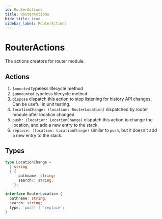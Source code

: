 ```yaml
---
id: RouterActions
title: RouterActions
hide_title: true
sidebar_label: RouterActions
---
```




# RouterActions
The actions creators for router module.

## Actions
1. `$mounted` typeless lifecycle method
2. `$unmounted` typeless lifecycle method
3. `dispose` dispatch this action to stop listening for history API changes. Can be useful in unit testing.
4. `locationChange: (location: RouterLocation)` dispatched by router module after location changed.
5. `push: (location: LocationChange)` dispatch this action to change the location, and add a new entry to the stack.
6. `replace: (location: LocationChange)` similar to `push`, but it doesn't add a new entry to the stack.



## Types
```ts
type LocationChange =
  | string
  | {
      pathname: string;
      search?: string;
    };

interface RouterLocation {
  pathname: string;
  search: string;
  type: 'push' | 'replace';
}
```